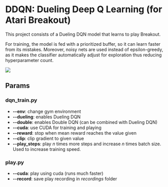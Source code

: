 # DDQN: Dueling Deep Q Learning (for Atari Breakout)

This project consists of a Dueling DQN model that learns to play Breakout.

For training, the model is fed with a prioritized buffer, so it can learn faster from its mistakes.
Moreover, noisy nets are used instead of epsilon-greedy, as it makes the classifier automatically
adjust for exploration thus reducing hyperparameter count.

![](https://media.giphy.com/media/jt8L43CbwifMoocXTV/giphy.gif)

## Params

### dqn_train.py

 * **--env**: change gym environment
 * **--dueling**: enables Dueling DQN
 * **--double**: enables Double DQN (can be combined with Dueling DQN)
 * **--cuda**: use CUDA for training and playing
 * **--reward**: stop when mean reward reaches the value given
 * **--clip**: clip gradient to given value
 * **--play_steps**: play *n* times more steps and increase *n* times batch size. Used to increase
     training speed.

### play.py

 * **--cuda**: play using cuda (runs much faster)
 * **--record**: save play recording in *recordings* folder
